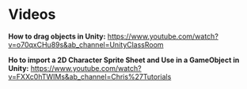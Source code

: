 # Videos
**How to drag objects in Unity:** https://www.youtube.com/watch?v=o70qxCHu89s&ab_channel=UnityClassRoom 

**Ho to import a 2D Character Sprite Sheet and Use in a GameObject in Unity:** https://www.youtube.com/watch?v=FXXc0hTWIMs&ab_channel=Chris%27Tutorials


